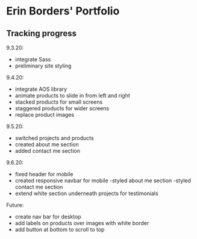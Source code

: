 # Erin Borders' Portfolio


## Tracking progress

9.3.20:
- integrate Sass
- preliminary site styling

9.4.20:
- integrate AOS library
- animate products to slide in from left and right
- stacked products for small screens
- staggered products for wider screens 
- replace product images

9.5.20:
- switched projects and products
- created about me section
- added contact me section

9.6.20:
- fixed header for mobile
- created responsive navbar for mobile
-styled about me section
-styled contact me section
- extend white section underneath projects for testimonials

Future:
- create nav bar for desktop
- add labels on products over images with white border
- add button at bottom to scroll to top

